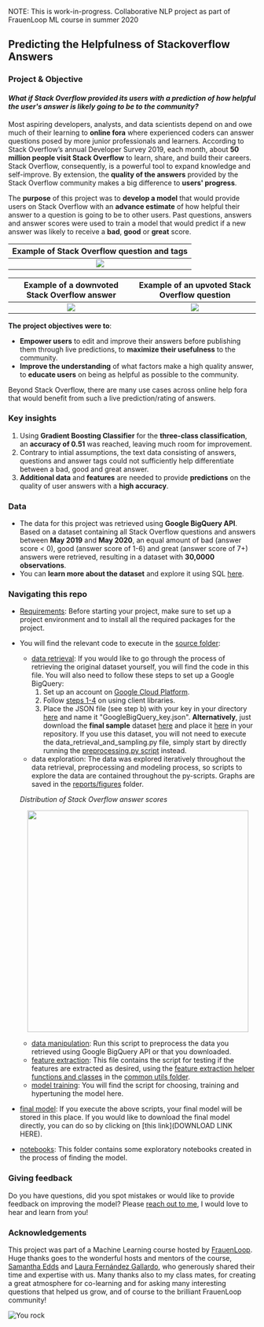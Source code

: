 NOTE: This is work-in-progress. Collaborative NLP project as part of FrauenLoop ML course in summer 2020

## Predicting the Helpfulness of Stackoverflow Answers

### Project & Objective

#### *What if Stack Overflow provided its users with a prediction of how helpful the user's answer is likely going to be to the community?*

Most aspiring developers, analysts, and data scientists depend on and owe much of their learning to **online fora** where experienced coders can answer questions posed by more junior professionals and learners. According to Stack Overflow’s annual Developer Survey 2019, each month, about **50 million people visit Stack Overflow** to learn, share, and build their careers. Stack Overflow, consequently, is a powerful tool to expand knowledge and self-improve. By extension, the **quality of the answers** provided by the Stack Overflow community makes a big difference to **users' progress**. 

The **purpose** of this project was to **develop a model** that would provide users on Stack Overflow with an **advance estimate** of how helpful their answer to a question is going to be to other users. Past questions, answers and answer scores were used to train a model that would predict if a new answer was likely to receive a **bad**, **good** or **great** score. 

Example of Stack Overflow question and tags |
:-------------------------:|
![](https://raw.githubusercontent.com/HDMax93/Predicting-Helpfulness-Of-Stackoverflow-Answers/master/reports/figures/StackOverflow_Question_Tag.jpg) |

Example of a downvoted Stack Overflow answer | Example of an upvoted Stack Overflow question
:-------------------------:|:-------------------------:
![](https://raw.githubusercontent.com/HDMax93/Predicting-Helpfulness-Of-Stackoverflow-Answers/master/reports/figures/StackOverflow_BadQuestion.png)  |  ![](https://raw.githubusercontent.com/HDMax93/Predicting-Helpfulness-Of-Stackoverflow-Answers/master/reports/figures/StackOverflow_GoodAnswer.jpg)

**The project objectives were to**:

- **Empower users** to edit and improve their answers before publishing them through live predictions, to **maximize their usefulness** to the community.
- **Improve the understanding** of what factors make a high quality answer, to **educate users** on being as helpful as possible to the community.

Beyond Stack Overflow, there are many use cases across online help fora that would benefit from such a live prediction/rating of answers.

### Key insights

1. Using **Gradient Boosting Classifier** for the **three-class classification**, an **accuracy of 0.51** was reached, leaving much room for improvement.
2. Contrary to intial assumptions, the text data consisting of answers, questions and answer tags could not sufficiently help differentiate between a bad, good and great answer.
3. **Additional data** and **features** are needed to provide **predictions** on the quality of user answers with a **high accuracy**.

### Data

- The data for this project was retrieved using **Google BigQuery API**. Based on a dataset containing all Stack Overflow questions and answers between **May 2019** and **May 2020**, an equal amount of bad (answer score < 0), good (answer score of 1-6) and great (answer score of 7+) answers were retrieved, resulting in a dataset with **30,0000 observations**.
- You can **learn more about the dataset** and explore it using SQL [here](https://console.cloud.google.com/marketplace/product/stack-exchange/stack-overflow?project=frauenloop-nlp-2020&folder=&organizationId=). 

### Navigating this repo

- [Requirements](https://github.com/HDMax93/Predicting-Helpfulness-Of-Stackoverflow-Answers/blob/master/requirements.txt): Before starting your project, make sure to set up a project environment and to install all the required packages for the project. 
- You will find the relevant code to execute in the [source folder](src/):
    - [data retrieval](src/data_retrieval_and_sampling.py): If you would like to go through the process of retrieving the original dataset yourself, you will find the code in this file. You will also need to follow these steps to set up a Google BigQuery:
        1. Set up an account on [Google Cloud Platform](https://console.cloud.google.com/).
        2. Follow [steps 1-4](https://cloud.google.com/bigquery/docs/quickstarts/quickstart-client-libraries#client-libraries-install-python) on using client libraries.
        3. Place the JSON file (see step b) with your key in your directory [here](data/raw) and name it "GoogleBigQuery_key.json".
    **Alternatively**, just download the **final sample** dataset [here](https://drive.google.com/file/d/1ve6gzOKgJhdESAv2MLImbqZRi4VsSL5q/view?usp=sharing) and place it [here](data/raw) in your repository. If you use this dataset, you will not need to execute the data_retrieval_and_sampling.py file, simply start by directly running the [preprocessing.py script](src/preprocessing.py) instead.
    - data exploration: The data was explored iteratively throughout the data retrieval, preprocessing and modeling process, so scripts to explore the data are contained throughout the py-scripts. Graphs are saved in the [reports/figures](reports/figures) folder.

    *Distribution of Stack Overflow answer scores*
    <p align="center">
    <img src="https://raw.githubusercontent.com/HDMax93/Predicting-Helpfulness-Of-Stackoverflow-Answers/master/reports/figures/stackoverflow_answerscore_distribution.png" width="450"/> </p>
    
    
    - [data manipulation](src/preprocessing.py): Run this script to preprocess the data you retrieved using Google BigQuery API or that you downloaded.
    - [feature extraction](src/feature_extraction.py): This file contains the script for testing if the features are extracted as desired, using the [feature extraction helper functions and classes](src/common_utils/feature_helpers) in the [common utils folder](src/common_utils).
    - [model training](src/modeling.py): You will find the script for choosing, training and hypertuning the model here.
- [final model](models): If you execute the above scripts, your final model will be stored in this place. If you would like to download the final model directly, you can do so by clicking on [this link](DOWNLOAD LINK HERE).
- [notebooks](notebooks): This folder contains some exploratory notebooks created in the process of finding the model.

### Giving feedback

Do you have questions, did you spot mistakes or would like to provide feedback on improving the model? Please [reach out to me](mailto:henriekemax@googlemail.com?subject=[Feedback-On-GitHub-Stackoverflow-Project]), I would love to hear and learn from you!

### Acknowledgements 

This project was part of a Machine Learning course hosted by [FrauenLoop](https://www.frauenloop.org/).
Huge thanks goes to the wonderful hosts and mentors of the course, [Samantha Edds](https://github.com/samanthaedds) and [Laura Fernández Gallardo](https://github.com/laufergall), who generously shared their time and expertise with us.
Many thanks also to my class mates, for creating a great atmosphere for co-learning and for asking many interesting questions that helped us grow, and of course to the brilliant FrauenLoop community!

![You rock](https://michellecarlslund.com/wp-content/uploads/2018/02/you-rock.jpg)